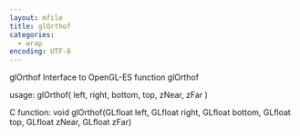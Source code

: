 ```yaml
---
layout: mfile
title: glOrthof
categories:
  - wrap
encoding: UTF-8
---
```


glOrthof  Interface to OpenGL-ES function glOrthof

usage:  glOrthof( left, right, bottom, top, zNear, zFar )

C function:  void glOrthof(GLfloat left, GLfloat right, GLfloat bottom, GLfloat top, GLfloat zNear, GLfloat zFar)
